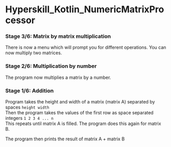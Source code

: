 # Hyperskill_Kotlin_NumericMatrixProcessor

### Stage 3/6: Matrix by matrix multiplication

There is now a menu which will prompt you for different operations.
You can now multiply two matrices.

### Stage 2/6: Multiplication by number

The program now multiplies a matrix by a number.

### Stage 1/6: Addition

Program takes the height and width of a matrix (matrix A) separated by spaces `height width` \
Then the program takes the values of the first row as space separated integers `1 2 3 4 ... n` \
This repeats until matrix A is filled.
The program does this again for matrix B.

The program then prints the result of matrix A + matrix B